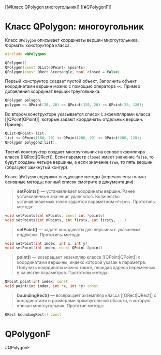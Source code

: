 
[[#Класс QPolygon многоугольник]]
[[#QPolygonF]]

# Класс QPolygon: многоугольник

Класс `QPolygon` описывает координаты вершин многоугольника. Форматы конструктора класса:
```c++
#include <QPolygon>

QPolygon()
QPolygon(const QList<QPoint> &points)
QPolygon(const QRect &rectangle, bool closed = false)
```

Первый конструктор создает пустой объект. Заполнить объект координатами вершин можно с помощью оператора `<<`. Пример добавления координат вершин треугольника:
```c++
QPolygon polygon;
polygon << QPoint(20, 20) << QPoint(120, 20) << QPoint(20, 120);
```

Во втором конструкторе указывается список с экземплярами класса [[QPoint|QPoint]], которые задают координаты отдельных вершин. Пример:
```c++
QList<QPoint> list;
list << QPoint(180, 20) << QPoint(280, 20) << QPoint(280, 120);
QPolygon polygon2(list);
```

Третий конструктор создает многоугольник на основе экземпляра класса [[QRect|QRect]]. Если параметр `closed` имеет значение `false`, то будут созданы четыре вершины, а если значение `true`, то пять вершин (образуют замкнутый контур).

Класс `QPolygon` содержит следующие методы (перечислены только основные методы; полный список смотрите в документации):

> **setPoints()** — устанавливает координаты вершин. Ранее установленные значения удаляются. Количество устанавливаемых точек задается параметром `nPoints`. Прототипы метода:
```c++
void setPoints(int nPoints, const int *points)
void setPoints(int nPoints, int firstx, int firsty, ...)
```

> **setPoint()** — задает координаты для вершины с указанным индексом. Прототипы метода:
```c++
void setPoint(int index, int x, int y)
void setPoint(int index, const QPoint &point)
```

> **point()** — возвращает экземпляр класса [[QPoint|QPoint]] с координатами вершины, индекс которой указан в параметре. Получить координаты можно также, передав адреса переменных в качестве параметров. Прототипы метода:
```c++
QPoint point(int index) const
void point(int index, int *x, int *y) const
```

> **boundingRect()** — возвращает экземпляр класса [[QRect|QRect]] с координатами и размерами прямоугольной области, в которую вписан многоугольник. Прототип метода:
```c++
QRect boundingRect() const
```

# QPolygonF
#QPolygonF

